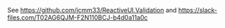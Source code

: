 See https://github.com/jcmm33/ReactiveUI.Validation and https://slack-files.com/T02AG6QJM-F2N110BCJ-b4d0a11a0c
